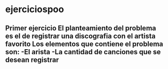 # ejerciciospoo
Primer ejercicio
El planteamiento del problema es el de registrar una discografia con el artista favorito 
Los elementos que contiene el problema son:
-El arista 
-La cantidad de canciones que se desean registrar 
-
